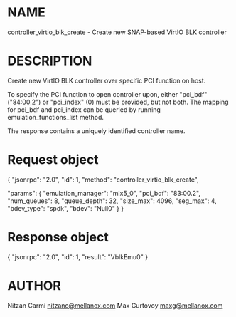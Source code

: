 # NAME

controller_virtio_blk_create - Create new SNAP-based VirtIO BLK controller

# DESCRIPTION

Create new VirtIO BLK controller over specific PCI function on host.

To specify the PCI function to open controller upon, either "pci_bdf"
("84:00.2") or "pci_index" (0) must be provided, but not both.
The mapping for pci_bdf and pci_index can be queried by running
emulation_functions_list method.

The response contains a uniquely identified controller name.

# Request object

{
  "jsonrpc": "2.0",
  "id": 1,
  "method": "controller_virtio_blk_create",

  "params": {
    "emulation_manager": "mlx5_0",
    "pci_bdf": "83:00.2",
    "num_queues": 8,
    "queue_depth": 32,
    "size_max": 4096,
    "seg_max": 4,
    "bdev_type": "spdk",
    "bdev": "Null0"
  }
}

# Response object

{
  "jsonrpc": "2.0",
  "id": 1,
  "result": "VblkEmu0"
}


# AUTHOR

Nitzan Carmi <nitzanc@mellanox.com>
Max Gurtovoy <maxg@mellanox.com>
